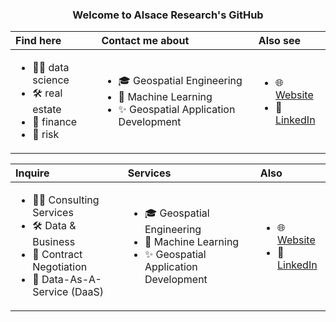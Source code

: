 <div align='center'>

### Welcome to Alsace Research's GitHub

</div>
<div align='center'>

| Find here | Contact me about | Also see |
| :-- | :-- | :-- |
| <ul><li>🏄‍♂️ data science</li><li>🛠 real estate</li><li>🌱 finance</li><li>🌱 risk</li></ul> | <ul><li>🎓 Geospatial Engineering</li><li>🤖 Machine Learning</li><li>✨ Geospatial Application Development</li></ul> | <ul><li>🌐 <a href='https://alsace-research.github.io'>Website</a></li><li>💼 <a href='https://linkedin.com/'>LinkedIn</a></li></ul>

</div>


</div>
<div align='center'>

| Inquire | Services | Also |
| :-- | :-- | :-- |
| <ul><li>🏄‍♂️ Consulting Services</li><li>🛠 Data & Business</li><li>🌱 Contract Negotiation</li><li>🌱 Data-As-A-Service (DaaS) </li></ul> | <ul><li>🎓 Geospatial Engineering</li><li>🤖 Machine Learning</li><li>✨ Geospatial Application Development</li></ul> | <ul><li>🌐 <a href='https://alsace-research.github.io'>Website</a></li><li>💼 <a href='https://linkedin.com/'>LinkedIn</a></li></ul>

</div>
